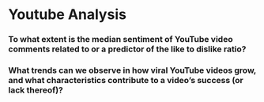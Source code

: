 # Youtube Analysis
### To what extent is the median sentiment of YouTube video comments related to or a predictor of the like to dislike ratio?
### What trends can we observe in how viral YouTube videos grow, and what characteristics contribute to a video’s success (or lack thereof)?
